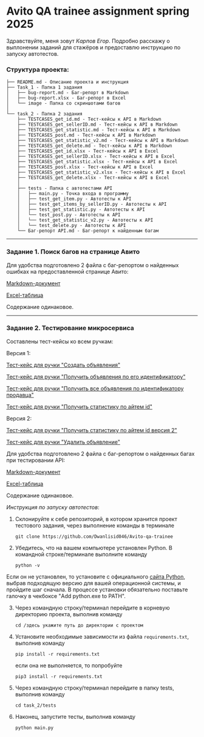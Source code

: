 # Avito QA trainee assignment spring 2025


Здравствуйте, меня зовут *Карпов Егор*. Подробно расскажу о выплонении заданий для стажёров и предоставлю инструкцию по запуску автотестов. 

### Структура проекта:

    ├── README.md - Описание проекта и инструкция
    ├── Task_1 - Папка 1 задания
    │   ├── bug-report.md - Баг-репорт в Markdown
    │   ├── bug-report.xlsx - Баг-репорт в Excel
    │   └── image - Папка со скриншотами багов
    │
    └── task_2 - Папка 2 задания
        ├── TESTCASES_get_id.md - Тест-кейсы к API в Markdown
        ├── TESTCASES_get_sellerID.md - Тест-кейсы к API в Markdown
        ├── TESTCASES_get_statistic.md - Тест-кейсы к API в Markdown
        ├── TESTCASES_post.md - Тест-кейсы к API в Markdown
        ├── TESTCASES_get_statistic_v2.md - Тест-кейсы к API в Markdown
        ├── TESTCASES_get_delete.md - Тест-кейсы к API в Markdown
        ├── TESTCASES_get_id.xlsx - Тест-кейсы к API в Excel
        ├── TESTCASES_get_sellerID.xlsx - Тест-кейсы к API в Excel
        ├── TESTCASES_get_statistic.xlsx - Тест-кейсы к API в Excel
        ├── TESTCASES_post.xlsx - Тест-кейсы к API в Excel
        ├── TESTCASES_get_statistic_v2.xlsx - Тест-кейсы к API в Excel
        ├── TESTCASES_get_delete.xlsx - Тест-кейсы к API в Excel
        │
        ├── tests - Папка с автотестами API
        │   ├── main.py - Точка входа в программу
        │   ├── test_get_item.py - Автотесты к API
        │   ├── test_get_items_by_sellerID.py - Автотесты к API
        │   ├── test_get_statistic.py - Автотесты к API
        │   └── test_post.py - Автотесты к API
        │   └── test_get_statistic_v2.py - Автотесты к API
        │   └── test_delete.py - Автотесты к API
        └── Баг-репорт API.md - Баг-репорт к найденным багам

---

### Задание 1. Поиск багов на странице Авито

Для удобства подготовлено 2 файла с баг-репортом о найденных ошибках на предоставленной странице Авито:

[Markdown-документ](./Task_1/bug-report.md)

[Excel-таблица](./Task_1/bug-report.xlsx)

Содержание одинаковое.

---

### Задание 2. Тестирование микросервиса

Составлены тест-кейсы ко всем ручкам:

Версия 1:

[Тест-кейс для ручки "Создать объявления"](./Task_2/TESTCASES_post.md)

[Тест-кейс для ручки "Получить объявления по его идентификатору"](./Task_2/TESTCASES_get_id.md)

[Тест-кейс для ручки "Получить все объявления по идентификатору продавца"](./Task_2/TESTCASES_get_sellerID.md)

[Тест-кейс для ручки "Получить статистику по айтем id"](./Task_2/TESTCASES_get_statistic.md)

Версия 2:

[Тест-кейс для ручки "Получить статистику по айтем id версия 2"](./Task_2/TESTCASES_get_statistic_v2.md)

[Тест-кейс для ручки "Удалить объявление"](./Task_2/TESTCASES_delete.md)

Для удобства подготовлено 2 файла с баг-репортом о найденных багах при тестировании API:

[Markdown-документ](./Task_2/bug_report.md)

[Excel-таблица](./Task_2/bug_report.xlsx)

Содержание одинаковое.

*Инструкция по запуску автотестов*:

1. Склонируйте к себе репозиторий, в котором хранится проект тестового задания, через выполнение команды в терминале  
    ```  
    git clone https://github.com/Dwanlisid046/Avito-qa-trainee
    ```  

2. Убедитесь, что на вашем компьютере установлен Python. В командной строке/терминале выполните команду  
    ```  
    python -v  
    ```    
Если он не установлен, то установите с официального [сайта Python](https://www.python.org/downloads/), выбрав подходящую версию для вашей операционной системы, и пройдите шаг сначала. В процессе установки обязательно поставьте галочку в чекбоксе "Add python.exe to PATH". 

3. Через командную строку/терминал перейдите в корневую директорию проекта, выполнив команду  
   ```  
   cd /здесь укажите путь до директории с проектом  
   ```

4. Установите необходимые зависимости из файла `requirements.txt`, выполнив команду    
   ```  
   pip install -r requirements.txt  
   ```  
   если она не выполняется, то попробуйте  
   ```  
   pip3 install -r requirements.txt  
   ```  

5. Через командную строку/терминал перейдите в папку tests, выполнив команду   
   ```  
   cd task_2/tests 
   ```  
     
6. Наконец, запустите тесты, выполнив команду    
   ```  
   python main.py
   ```  

